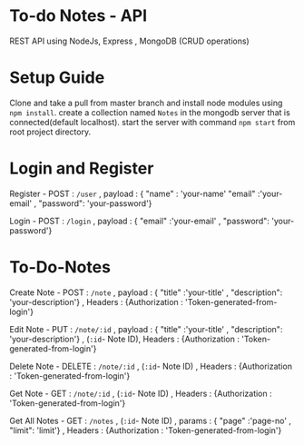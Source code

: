 # To-do Notes - API
REST API using NodeJs, Express , MongoDB (CRUD operations)

# Setup Guide
Clone and take a pull from master branch and install node modules using `npm install`.
create a collection named `Notes` in the mongodb server that is connected(default localhost).
start the server with command `npm start` from root project directory.

# Login and Register
 Register - POST : `/user` , payload : { "name" : 'your-name' "email" :'your-email' , "password": 'your-password'}

 Login - POST : `/login` , payload : { "email" :'your-email' , "password": 'your-password'}

# To-Do-Notes
 Create Note - POST : `/note` , payload : { "title" :'your-title' , "description": 'your-description'} ,  Headers : {Authorization : 'Token-generated-from-login'}

 Edit Note - PUT : `/note/:id` , payload : { "title" :'your-title' , "description": 'your-description'} , (`:id`- Note ID), Headers : {Authorization : 'Token-generated-from-login'}

 Delete Note - DELETE : `/note/:id` , (`:id`- Note ID) , Headers : {Authorization : 'Token-generated-from-login'}
 
 Get Note - GET : `/note/:id` , (`:id`- Note ID) , Headers : {Authorization : 'Token-generated-from-login'}
 
 Get All Notes - GET : `/notes` , (`:id`- Note ID) , params : { "page" :'page-no' , "limit": 'limit'} , Headers : {Authorization : 'Token-generated-from-login'}